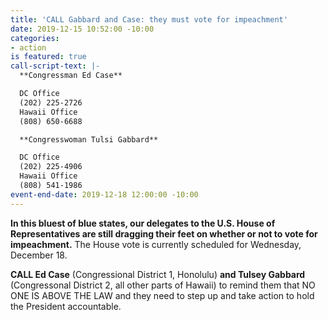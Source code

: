 ```yaml
---
title: 'CALL Gabbard and Case: they must vote for impeachment'
date: 2019-12-15 10:52:00 -10:00
categories:
- action
is featured: true
call-script-text: |-
  **Congressman Ed Case**

  DC Office
  (202) 225-2726
  Hawaii Office
  (808) 650-6688

  **Congresswoman Tulsi Gabbard**

  DC Office
  (202) 225-4906
  Hawaii Office
  (808) 541-1986
event-end-date: 2019-12-18 12:00:00 -10:00
---
```


**In this bluest of blue states, our delegates to the U.S. House of Representatives are still dragging their feet on whether or not to vote for impeachment.**  The House vote is currently scheduled for Wednesday, December 18.  

**CALL Ed Case** (Congressional District 1, Honolulu) **and Tulsey Gabbard** (Congressonal District 2, all other parts of Hawaii) to remind them that NO ONE IS ABOVE THE LAW and they need to step up and take action to hold the President accountable.